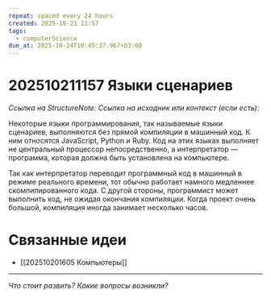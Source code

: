 ```yaml
---
repeat: spaced every 24 hours
created: 2025-10-21 11:57
tags:
  - computerScience
due_at: 2025-10-24T10:45:37.967+03:00
---
```

# 202510211157 Языки сценариев

*Ссылка на StructureNote:*
*Ссылка на исходник или контекст (если есть):*

Некоторые языки программирования, так называемые языки сценариев, выполняются без прямой компиляции в машинный код. К ним относятся JavaScript, Python и Ruby. Код на этих языках выполняет не центральный процессор непосредственно, а интерпретатор — программа, которая должна быть установлена на компьютере.

Так как интерпретатор переводит программный код в машинный в режиме реального времени, тот обычно работает намного медленнее скомпилированного кода. С другой стороны, программист может выполнить код, не ожидая окончания компиляции. Когда проект очень большой, компиляция иногда занимает несколько часов.

# Связанные идеи

- [[202510201605 Компьютеры]]

---

*Что стоит развить? Какие вопросы возникли?*
